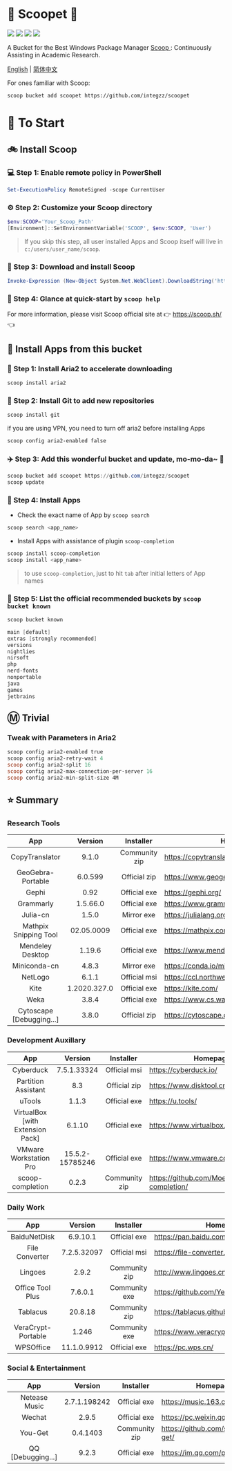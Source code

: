 <div align="left">
<h1 align="left"> 🍨 Scoopet 🍨 </h1>
<p>
<a>
<img src="https://ci.appveyor.com/api/projects/status/kbd3a9mibncbx8ds?svg=true"/>
</a>
<a>
<img src="https://img.shields.io/github/languages/code-size/integzz/scoopet.svg">
</a>
<a>
<img src="https://img.shields.io/github/repo-size/integzz/scoopet.svg">
</a>
<a>
<img src="https://img.shields.io/github/license/integzz/scoopet">
</a>
</p>
</div>

<p></p>

<div>
<p> A Bucket for the Best Windows Package Manager <a href="https://github.com/lukesampson/scoop"> Scoop </a>: Continuously Assisting in Academic Research.
</p>

<p align="left">
        <a href="README.md">English</a> | <a href="README_CN.md">简体中文</a>
</p>
</div>

For ones familiar with Scoop:

```
scoop bucket add scoopet https://github.com/integzz/scoopet
```

# :running: To Start

## :bike: Install Scoop

### :computer: Step 1: Enable remote policy in PowerShell

```powershell
Set-ExecutionPolicy RemoteSigned -scope CurrentUser
```

### :gear: Step 2: Customize your Scoop directory

```powershell
$env:SCOOP='Your_Scoop_Path'
[Environment]::SetEnvironmentVariable('SCOOP', $env:SCOOP, 'User')
```

> If you skip this step, all user installed Apps and Scoop itself will live in `c:/users/user_name/scoop`.

### :hammer: Step 3: Download and install Scoop

```powershell
Invoke-Expression (New-Object System.Net.WebClient).DownloadString('https://get.scoop.sh')
```

### :book: Step 4: Glance at quick-start by `scoop help`

For more information, please visit Scoop official site at 👉 https://scoop.sh/ 👈

## :car: Install Apps from this bucket

### :train: Step 1: Install Aria2 to accelerate downloading

```powershell
scoop install aria2
```

### :ticket: Step 2: Install Git to add new repositories

```powershell
scoop install git
```

if you are using VPN, you need to turn off aria2 before installing Apps

```powershell
scoop config aria2-enabled false
```

### :airplane: Step 3: Add this wonderful bucket and update, mo-mo-da~ :kiss:

```powershell
scoop bucket add scoopet https://github.com/integzz/scoopet
scoop update
```

### :rocket: Step 4: Install Apps

- Check the exact name of App by `scoop search`

```powershell
scoop search <app_name>
```

- Install Apps with assistance of plugin `scoop-completion`

```powershell
scoop install scoop-completion
scoop install <app_name>
```

> to use `scoop-completion`, just to hit `tab` after initial letters of App names

### :100: Step 5: List the official recommended buckets by `scoop bucket known`

```powershell
scoop bucket known

main [default]
extras [strongly recommended]
versions
nightlies
nirsoft
php
nerd-fonts
nonportable
java
games
jetbrains
```

## :m: Trivial

### Tweak with Parameters in Aria2

```powershell
scoop config aria2-enabled true
scoop config aria2-retry-wait 4
scoop config aria2-split 16
scoop config aria2-max-connection-per-server 16
scoop config aria2-min-split-size 4M
```

## :star: Summary

### Research Tools

|           App            |   Version    |   Installer   | Homepage                                  |
| :----------------------: | :----------: | :-----------: | ----------------------------------------- |
|      CopyTranslator      |    9.1.0     | Community zip | https://copytranslator.github.io/         |
|    GeoGebra-Portable     |   6.0.599    | Official zip  | https://www.geogebra.org/                 |
|          Gephi           |     0.92     | Official exe  | https://gephi.org/                        |
|        Grammarly         |   1.5.66.0   | Official exe  | https://www.grammarly.com/native/windows/ |
|         Julia-cn         |    1.5.0     |  Mirror exe   | https://julialang.org/                    |
|  Mathpix Snipping Tool   |  02.05.0009  | Official exe  | https://mathpix.com/                      |
|     Mendeley Desktop     |    1.19.6    | Official exe  | https://www.mendeley.com/                 |
|       Miniconda-cn       |    4.8.3     |  Mirror exe   | https://conda.io/miniconda.html/          |
|         NetLogo          |    6.1.1     | Official msi  | https://ccl.northwestern.edu/netlogo/     |
|           Kite           | 1.2020.327.0 | Official exe  | https://kite.com/                         |
|           Weka           |    3.8.4     | Official exe  | https://www.cs.waikato.ac.nz/ml/weka/     |
| Cytoscape [Debugging...] |    3.8.0     | Official zip  | https://cytoscape.org/                    |

### Development Auxillary

|               App                |     Version     |   Installer   | Homepage                                        |
| :------------------------------: | :-------------: | :-----------: | ----------------------------------------------- |
|            Cyberduck             |   7.5.1.33324   | Official msi  | https://cyberduck.io/                           |
|       Partition Assistant        |       8.3       | Official zip  | https://www.disktool.cn/                        |
|              uTools              |      1.1.3      | Official exe  | https://u.tools/                                |
| VirtualBox [with Extension Pack] |     6.1.10      | Official exe  | https://www.virtualbox.org/                     |
|      VMware Workstation Pro      | 15.5.2-15785246 | Official exe  | https://www.vmware.com/                         |
|         scoop-completion         |      0.2.3      | Community zip | https://github.com/Moeologist/scoop-completion/ |

### Daily Work

|        App         |   Version   |   Installer   | Homepage                                     |
| :----------------: | :---------: | :-----------: | -------------------------------------------- |
|    BaiduNetDisk    |  6.9.10.1   | Official exe  | https://pan.baidu.com/                       |
|   File Converter   | 7.2.5.32097 | Official msi  | https://file-converter.org/                  |
|      Lingoes       |    2.9.2    | Community zip | http://www.lingoes.cn/                       |
|  Office Tool Plus  |   7.6.0.1   | Community exe | https://github.com/YerongAI/Office-Tool/     |
|      Tablacus      |   20.8.18   | Community zip | https://tablacus.github.io/explorer_en.html/ |
| VeraCrypt-Portable |    1.246    | Community exe | https://www.veracrypt.fr/                    |
|     WPSOffice      | 11.1.0.9912 | Official exe  | https://pc.wps.cn/                           |


### Social & Entertainment

|        App        |   Version    |   Installer   | Homepage                            |
| :---------------: | :----------: | :-----------: | ----------------------------------- |
|   Netease Music   | 2.7.1.198242 | Official exe  | https://music.163.com/              |
|      Wechat       |    2.9.5     | Official exe  | https://pc.weixin.qq.com/           |
|      You-Get      |   0.4.1403   | Community zip | https://github.com/soimort/you-get/ |
| QQ [Debugging...] |    9.2.3     | Official exe  | https://im.qq.com/pcqq/             |
